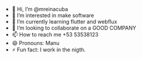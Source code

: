 - 👋 Hi, I’m @mreinacuba
- 👀 I’m interested in make software
- 🌱 I’m currently learning flutter and webflux
- 💞️ I’m looking to collaborate on a GOOD COMPANY
- 📫 How to reach me +53 53538123
- 😄 Pronouns: Manu
- ⚡ Fun fact: I work in the nigth.

<!---
mreinacuba/mreinacuba is a ✨ special ✨ repository because its `README.md` (this file) appears on your GitHub profile.
You can click the Preview link to take a look at your changes.
--->
